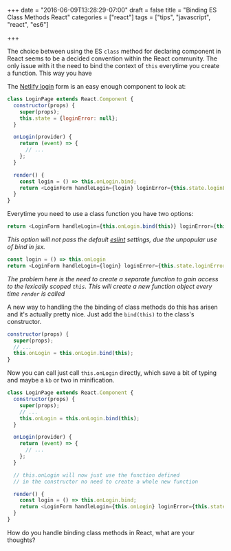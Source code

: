+++
date = "2016-06-09T13:28:29-07:00"
draft = false
title = "Binding ES Class Methods React"
categories = ["react"]
tags = ["tips", "javascript", "react", "es6"]

+++

The choice between using the ES `class` method for declaring component in
React seems to be a decided convention within the React community. The
only issue with it the need to bind the context of `this` everytime you
create a function. This way you have 

The [Netlify login](https://app.netlify.com/login) form is an easy enough component to look at:

```js
class LoginPage extends React.Component {
  constructor(props) {
    super(props);
    this.state = {loginError: null};
  }

  onLogin(provider) {
    return (event) => {
      // ...
    };
  }

  render() {
    const login = () => this.onLogin.bind;
    return <LoginForm handleLogin={login} loginError={this.state.loginError}/>;
  }
}
```
Everytime you need to use a class function you have two options: 

```js
return <LoginForm handleLogin={this.onLogin.bind(this)} loginError={this.state.loginError}/>;
```

*This option will not pass the default [eslint](http://eslint.org/docs/rules/no-extra-bind) settings, due the unpopular use of bind in jsx.*

```js
const login = () => this.onLogin
return <LoginForm handleLogin={login} loginError={this.state.loginError}/>;
```
*The problem here is the need to create a separate function to gain access to
the lexically scoped `this`. This will create a new function object every time `render` is called* 


A new way to handling the the binding of class methods do this has arisen and it's actually pretty nice. Just add the `bind(this)` to the class's constructor.

```js
constructor(props) {
  super(props);
  // ...
  this.onLogin = this.onLogin.bind(this);
}
```

Now you can call just call `this.onLogin` directly, which save a bit
of typing and maybe a `kb` or two in minification.

```js
class LoginPage extends React.Component {
  constructor(props) {
    super(props);
    // ...
    this.onLogin = this.onLogin.bind(this);
  }

  onLogin(provider) {
    return (event) => {
      // ...
    };
  }

  // this.onLogin will now just use the function defined
  // in the constructor no need to create a whole new function

  render() {
    const login = () => this.onLogin.bind;
    return <LoginForm handleLogin={this.onLogin} loginError={this.state.loginError}/>;
  }
}
```
How do you handle binding class methods in React, what are your thoughts?
